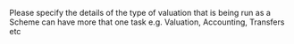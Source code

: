 Please specify the details of the type of valuation that is being run as
a Scheme can have more that one task e.g. Valuation, Accounting,
Transfers etc
